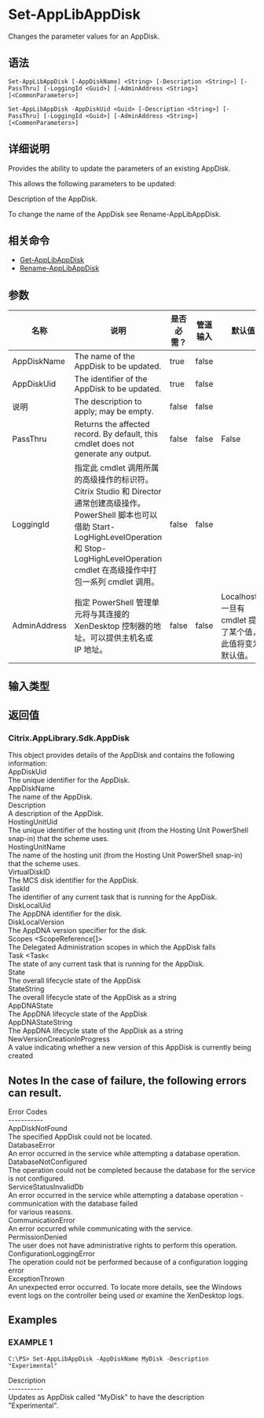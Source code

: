 # Set-AppLibAppDisk

Changes the parameter values for an AppDisk.

## 语法

    Set-AppLibAppDisk [-AppDiskName] <String> [-Description <String>] [-PassThru] [-LoggingId <Guid>] [-AdminAddress <String>] [<CommonParameters>]
    
    Set-AppLibAppDisk -AppDiskUid <Guid> [-Description <String>] [-PassThru] [-LoggingId <Guid>] [-AdminAddress <String>] [<CommonParameters>]
    

## 详细说明

Provides the ability to update the parameters of an existing AppDisk.

This allows the following parameters to be updated:

Description of the AppDisk.

To change the name of the AppDisk see Rename-AppLibAppDisk.

## 相关命令

- [Get-AppLibAppDisk](Get-AppLibAppDisk.html)
- [Rename-AppLibAppDisk](Rename-AppLibAppDisk.html)

## 参数

| 名称           | 说明                                                                                                                                                                     | 是否必需？ | 管道输入  | 默认值                                   |
| ------------ | ---------------------------------------------------------------------------------------------------------------------------------------------------------------------- | ----- | ----- | ------------------------------------- |
| AppDiskName  | The name of the AppDisk to be updated.                                                                                                                                 | true  | false |                                       |
| AppDiskUid   | The identifier of the AppDisk to be updated.                                                                                                                           | true  | false |                                       |
| 说明           | The description to apply; may be empty.                                                                                                                                | false | false |                                       |
| PassThru     | Returns the affected record. By default, this cmdlet does not generate any output.                                                                                     | false | false | False                                 |
| LoggingId    | 指定此 cmdlet 调用所属的高级操作的标识符。 Citrix Studio 和 Director 通常创建高级操作。 PowerShell 脚本也可以借助 Start-LogHighLevelOperation 和 Stop-LogHighLevelOperation cmdlet 在高级操作中打包一系列 cmdlet 调用。 | false | false |                                       |
| AdminAddress | 指定 PowerShell 管理单元将与其连接的 XenDesktop 控制器的地址。可以提供主机名或 IP 地址。                                                                                                             | false | false | Localhost。一旦有 cmdlet 提供了某个值，此值将变为默认值。 |

## 输入类型

### 

## 返回值

### Citrix.AppLibrary.Sdk.AppDisk  
This object provides details of the AppDisk and contains the following information:  
AppDiskUid <guid>  
The unique identifier for the AppDisk.  
AppDiskName <string>  
The name of the AppDisk.  
Description <string>  
A description of the AppDisk.  
HostingUnitUid <guid>  
The unique identifier of the hosting unit (from the Hosting Unit PowerShell snap-in) that the scheme uses.  
HostingUnitName <string>  
The name of the hosting unit (from the Hosting Unit PowerShell snap-in) that the scheme uses.  
VirtualDiskID <datetime>  
The MCS disk identifier for the AppDisk.  
TaskId <guid>  
The identifier of any current task that is running for the AppDisk.  
DiskLocalUid <guid>  
The AppDNA identifier for the disk.  
DiskLocalVersion <guid>  
The AppDNA version specifier for the disk.  
Scopes <ScopeReference[]>  
The Delegated Administration scopes in which the AppDisk falls  
Task <Task<  
The state of any current task that is running for the AppDisk.  
State <appdiskstate>  
The overall lifecycle state of the AppDisk  
StateString <string>  
The overall lifecycle state of the AppDisk as a string  
AppDNAState <appdnastate>  
The AppDNA lifecycle state of the AppDisk  
AppDNAStateString <string>  
The AppDNA lifecycle state of the AppDisk as a string  
NewVersionCreationInProgress <bool>  
A value indicating whether a new version of this AppDisk is currently being created

## Notes In the case of failure, the following errors can result.  
Error Codes  
\---\---\-----  
AppDiskNotFound  
The specified AppDisk could not be located.  
DatabaseError  
An error occurred in the service while attempting a database operation.  
DatabaseNotConfigured  
The operation could not be completed because the database for the service is not configured.  
ServiceStatusInvalidDb  
An error occurred in the service while attempting a database operation - communication with the database failed  
for various reasons.  
CommunicationError  
An error occurred while communicating with the service.  
PermissionDenied  
The user does not have administrative rights to perform this operation.  
ConfigurationLoggingError  
The operation could not be performed because of a configuration logging error  
ExceptionThrown  
An unexpected error occurred. To locate more details, see the Windows event logs on the controller being used or examine the XenDesktop logs.

## Examples

### EXAMPLE 1

    C:\PS> Set-AppLibAppDisk -AppDiskName MyDisk -Description "Experimental"
    

Description  
\---\---\-----  
Updates as AppDisk called "MyDisk" to have the description "Experimental".